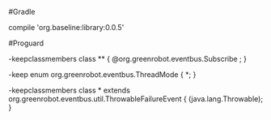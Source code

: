 #Gradle

compile 'org.baseline:library:0.0.5'

#Proguard

-keepclassmembers class ** {
    @org.greenrobot.eventbus.Subscribe <methods>;
}

-keep enum org.greenrobot.eventbus.ThreadMode { *; }

-keepclassmembers class * extends org.greenrobot.eventbus.util.ThrowableFailureEvent {
    <init>(java.lang.Throwable);
}
